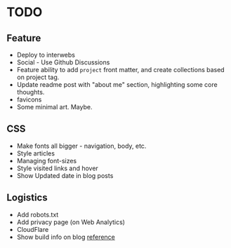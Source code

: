 # TODO

## Feature

- Deploy to interwebs
- Social - Use Github Discussions
- Feature ability to add `project` front matter, and create collections based on
  project tag.
- Update readme post with "about me" section, highlighting some core thoughts.
- favicons
- Some minimal art. Maybe.

## CSS

- Make fonts all bigger - navigation, body, etc.
- Style articles
- Managing font-sizes
- Style visited links and hover
- Show Updated date in blog posts

## Logistics

- Add robots.txt
- Add privacy page (on Web Analytics)
- CloudFlare
- Show build info on blog [reference](https://www.aleksandrhovhannisyan.com/blog/eleventy-build-info/)
